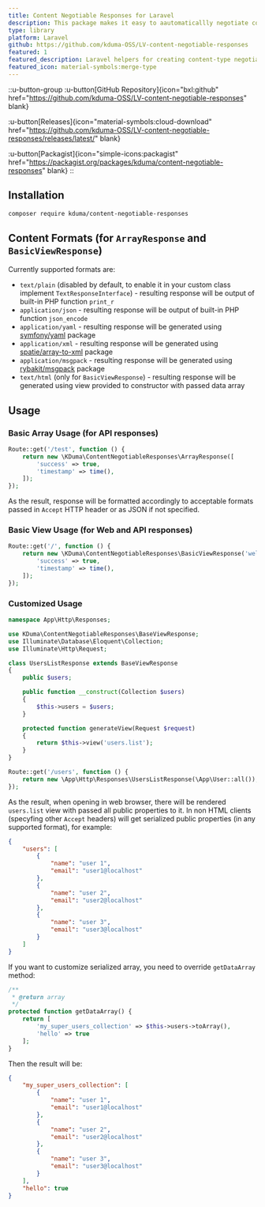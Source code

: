 ```yaml
---
title: Content Negotiable Responses for Laravel
description: This package makes it easy to aautomaticallly negotiate content based on the client's Accept header.
type: library
platform: Laravel
github: https://github.com/kduma-OSS/LV-content-negotiable-responses
featured: 1
featured_description: Laravel helpers for creating content-type negotiable responses
featured_icon: material-symbols:merge-type
---
```


::u-button-group
:u-button[GitHub Repository]{icon="bxl:github" href="https://github.com/kduma-OSS/LV-content-negotiable-responses" blank}

:u-button[Releases]{icon="material-symbols:cloud-download" href="https://github.com/kduma-OSS/LV-content-negotiable-responses/releases/latest/" blank}

:u-button[Packagist]{icon="simple-icons:packagist" href="https://packagist.org/packages/kduma/content-negotiable-responses" blank}
::

## Installation

```bash
composer require kduma/content-negotiable-responses
```

## Content Formats (for `ArrayResponse` and `BasicViewResponse`)

Currently supported formats are:
- `text/plain` (disabled by default, to enable it in your custom class implement `TextResponseInterface`) - resulting response will be output of built-in PHP function `print_r`
- `application/json` -  resulting response will be output of built-in PHP function `json_encode`
- `application/yaml` - resulting response will be generated using [symfony/yaml](https://packagist.org/packages/symfony/yaml) package
- `application/xml` - resulting response will be generated using [spatie/array-to-xml](https://packagist.org/packages/spatie/array-to-xml) package
- `application/msgpack` - resulting response will be generated using [rybakit/msgpack](https://packagist.org/packages/rybakit/msgpack) package
- `text/html` (only for `BasicViewResponse`) - resulting response will be generated using view provided to constructor with passed data array

## Usage

### Basic Array Usage (for API responses)

```php
Route::get('/test', function () {
    return new \KDuma\ContentNegotiableResponses\ArrayResponse([
        'success' => true,
        'timestamp' => time(),
    ]);
});
```
As the result, response will be formatted accordingly to acceptable formats passed in `Accept` HTTP header or as JSON if not specified.

### Basic View Usage (for Web and API responses)

```php
Route::get('/', function () {
    return new \KDuma\ContentNegotiableResponses\BasicViewResponse('welcome', [
        'success' => true,
        'timestamp' => time(),
    ]);
});
```

### Customized Usage

```php
namespace App\Http\Responses;

use KDuma\ContentNegotiableResponses\BaseViewResponse;
use Illuminate\Database\Eloquent\Collection;
use Illuminate\Http\Request;

class UsersListResponse extends BaseViewResponse
{
    public $users;

    public function __construct(Collection $users)
    {
        $this->users = $users;
    }

    protected function generateView(Request $request)
    {
        return $this->view('users.list');
    }
}

Route::get('/users', function () {
    return new \App\Http\Responses\UsersListResponse(\App\User::all());
});
```

As the result, when opening in web browser, there will be rendered `users.list` view with passed all public properties to it.
In non HTML clients (specyfing other `Accept` headers) will get serialized public properties (in any supported format), for example:

```json
{
    "users": [
        {
            "name": "user 1",
            "email": "user1@localhost"
        },
        {
            "name": "user 2",
            "email": "user2@localhost"
        },
        {
            "name": "user 3",
            "email": "user3@localhost"
        }
    ]
}
```

If you want to customize serialized array, you need to override `getDataArray` method:

```php
/**
 * @return array
 */
protected function getDataArray() {
	return [
		'my_super_users_collection' => $this->users->toArray(),
		'hello' => true
	];
}
```

Then the result will be:

```json
{
    "my_super_users_collection": [
        {
            "name": "user 1",
            "email": "user1@localhost"
        },
        {
            "name": "user 2",
            "email": "user2@localhost"
        },
        {
            "name": "user 3",
            "email": "user3@localhost"
        }
    ],
    "hello": true
}
```